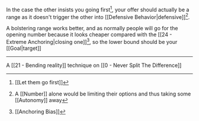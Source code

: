 In the case the other insists you going first[^1], your offer should actually be a range as it doesn't trigger the other into [[Defensive Behavior|defensive]][^2].

A bolstering range works better, and as normally people will go for the opening number because it looks cheaper compared with the [[24 - Extreme Anchoring|closing one]][^3], so the lower bound should be your [[Goal|target]]

---

A [[21 - Bending reality]] technique on [[0 - Never Split The Difference]]

[^1]: [[Let them go first]]
[^2]: A [[Number]] alone would be limiting their options and thus taking some [[Autonomy]] away
[^3]: [[Anchoring Bias]]
